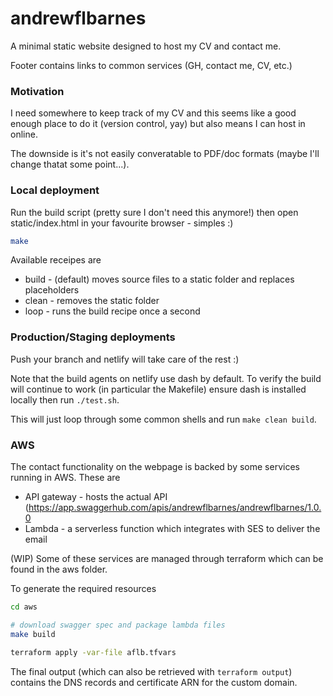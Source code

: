 # andrewflbarnes

A minimal static website designed to host my CV and contact me.

Footer contains links to common services (GH, contact me, CV, etc.)

### Motivation

I need somewhere to keep track of my CV and this seems like a good enough place to do it (version control, yay) but also means I can host in online.

The downside is it's not easily converatable to PDF/doc formats (maybe I'll change thatat some point...).

### Local deployment

Run the build script (pretty sure I don't need this anymore!) then open static/index.html in your favourite browser - simples :)

```bash
make
```

Available receipes are
- build - (default) moves source files to a static folder and replaces placeholders
- clean - removes the static folder
- loop - runs the build recipe once a second

### Production/Staging deployments

Push your branch and netlify will take care of the rest :)

Note that the build agents on netlify use dash by default. To verify the build will continue to work (in particular the Makefile)
ensure dash is installed locally then run `./test.sh`.

This will just loop through some common shells and run `make clean build`.

### AWS

The contact functionality on the webpage is backed by some services running in AWS. These are
- API gateway - hosts the actual API (https://app.swaggerhub.com/apis/andrewflbarnes/andrewflbarnes/1.0.0
- Lambda - a serverless function which integrates with SES to deliver the email

(WIP) Some of these services are managed through terraform which can be found in the aws folder.

To generate the required resources
```bash
cd aws

# download swagger spec and package lambda files
make build

terraform apply -var-file aflb.tfvars
```

The final output (which can also be retrieved with `terraform output`) contains the DNS records and certificate ARN for the custom domain.
